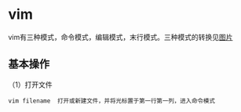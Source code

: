 # vim  

vim有三种模式，命令模式，编辑模式，末行模式。三种模式的转换见[图片](/imgs/vim.PNG)

## 基本操作  

（1）打开文件  

```shell
vim filename  打开或新建文件，并将光标置于第一行第一列，进入命令模式
```